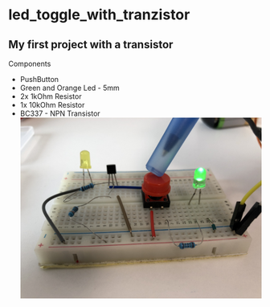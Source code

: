 # led_toggle_with_tranzistor
## My first project with a transistor

Components
* PushButton
* Green and Orange Led - 5mm
* 2x 1kOhm Resistor
* 1x 10kOhm Resistor
* BC337 - NPN Transistor
![Image of Yaktocat](https://github.com/RujoiRazvan/led_toggle_with_tranzistor/blob/a81f0d59e185cc9ae96acc29876f01d3175654ff/2.jpg)
